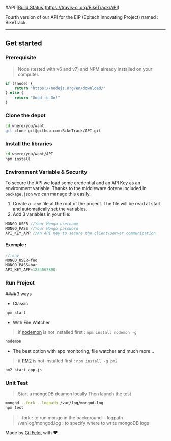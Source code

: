 #API [[Build Status](https://travis-ci.org/BikeTrack/API.svg?branch=master)](https://travis-ci.org/BikeTrack/API)

Fourth version of our API for the EIP (Epitech Innovating Project) named : BikeTrack.
____________


## Get started

### Prerequisite
>Node (tested with v6 and v7) and NPM already installed on your computer.

```javascript
if (!node) {
    return "https://nodejs.org/en/download/"
} else {
    return "Good to Go!"
}
```

### Clone the depot
```bash
cd where/you/want
git clone git@github.com:BikeTrack/API.git
```

### Install the libraries
```bash
cd where/you/want/API
npm install
```

### Environment Variable & Security
To secure the API we load some credential and an API Key as an environment variable.
Thanks to the middleware dotenv included in `package.json` we can manage this easily.


1. Create a `.env` file at the root of the project. The file will be read at start and automatically set the variables.
2. Add 3 variables in your file:
```javascript
MONGO_USER //Your Mongo username
MONGO_PASS //Your Mongo password
API_KEY_APP //An API Key to secure the client/server communication
```
#### Exemple :
```javascript
//.env
MONGO_USER=foo
MONGO_PASS=bar
API_KEY_APP=1234567890
```

### Run Project
####3 ways

* Classic

`npm start`

* With File Watcher

> if [nodemon](https://www.npmjs.com/package/nodemon) is not installed first :
`npm install nodemon -g`

`nodemon`

* The best option with app monitoring, file watcher and much more...

> if [PM2](http://pm2.keymetrics.io) is not installed first :
`npm install -g pm2`

`pm2 start app.js`

### Unit Test

> Start a mongoDB deamon locally
> Then launch the test

```bash
mongod --fork --logpath /var/log/mongod.log
npm test
```
> --fork : to run mongo in the background
--logpath /var/log/mongod.log : to specify where to write mongoDB logs

Made by [Gil Felot](gfelot.xyz) with ❤️
